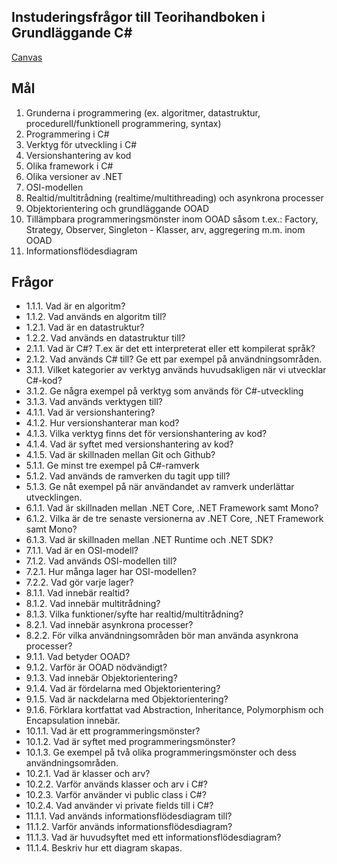 ## Instuderingsfrågor till Teorihandboken i Grundläggande C#

[Canvas](https://chasacademy.instructure.com/courses/186/assignments/513?module_item_id=2071)

## Mål

1. Grunderna i programmering (ex. algoritmer, datastruktur, procedurell/funktionell programmering, syntax)
2. Programmering i C#
3. Verktyg för utveckling i C#
4. Versionshantering av kod
5. Olika framework i C#
6. Olika versioner av .NET
7. OSI-modellen
8. Realtid/multitrådning (realtime/multithreading) och asynkrona processer
9. Objektorientering och grundläggande OOAD
10. Tillämpbara programmeringsmönster inom OOAD såsom t.ex.: Factory, Strategy, Observer, Singleton - Klasser, arv, aggregering m.m. inom OOAD
11. Informationsflödesdiagram

## Frågor

- 1.1.1. Vad är en algoritm?
- 1.1.2. Vad används en algoritm till?
- 1.2.1. Vad är en datastruktur?
- 1.2.2. Vad används en datastruktur till?
- 2.1.1. Vad är C#? T.ex är det ett interpreterat eller ett kompilerat språk?
- 2.1.2. Vad används C# till? Ge ett par exempel på användningsområden.
- 3.1.1. Vilket kategorier av verktyg används huvudsakligen när vi utvecklar C#-kod?
- 3.1.2. Ge några exempel på verktyg som används för C#-utveckling
- 3.1.3. Vad används verktygen till?
- 4.1.1. Vad är versionshantering?
- 4.1.2. Hur versionshanterar man kod?
- 4.1.3. Vilka verktyg finns det för versionshantering av kod?
- 4.1.4. Vad är syftet med versionshantering av kod?
- 4.1.5. Vad är skillnaden mellan Git och Github?
- 5.1.1. Ge minst tre exempel på C#-ramverk
- 5.1.2. Vad används de ramverken du tagit upp till?
- 5.1.3. Ge nåt exempel på när användandet av ramverk underlättar utvecklingen.
- 6.1.1. Vad är skillnaden mellan .NET Core, .NET Framework samt Mono?
- 6.1.2. Vilka är de tre senaste versionerna av .NET Core, .NET Framework samt Mono?
- 6.1.3. Vad är skillnaden mellan .NET Runtime och .NET SDK?    
- 7.1.1. Vad är en OSI-modell?
- 7.1.2. Vad används OSI-modellen till?
- 7.2.1. Hur många lager har OSI-modellen?
- 7.2.2. Vad gör varje lager?
- 8.1.1. Vad innebär realtid?
- 8.1.2. Vad innebär multitrådning?
- 8.1.3. Vilka funktioner/syfte har realtid/multitrådning?
- 8.2.1. Vad innebär asynkrona processer?
- 8.2.2. För vilka användningsområden bör man använda asynkrona processer?
- 9.1.1. Vad betyder OOAD?
- 9.1.2. Varför är OOAD nödvändigt?
- 9.1.3. Vad innebär Objektorientering?
- 9.1.4. Vad är fördelarna med Objektorientering?
- 9.1.5. Vad är nackdelarna med Objektorientering?
- 9.1.6. Förklara kortfattat vad Abstraction, Inheritance, Polymorphism och Encapsulation innebär.
- 10.1.1. Vad är ett programmeringsmönster?
- 10.1.2. Vad är syftet med programmeringsmönster?
- 10.1.3. Ge exempel på två olika programmeringsmönster och dess användningsområden.
- 10.2.1. Vad är klasser och arv?
- 10.2.2. Varför används klasser och arv i C#?
- 10.2.3. Varför använder vi public class i C#?
- 10.2.4. Vad använder vi private fields till i C#?
- 11.1.1. Vad används informationsflödesdiagram till?
- 11.1.2. Varför används informationsflödesdiagram?
- 11.1.3. Vad är huvudsyftet med ett informationsflödesdiagram?
- 11.1.4. Beskriv hur ett diagram skapas.